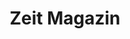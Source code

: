 ---
collection_archive: false
collection_awards: []
collection_category:
  - Studio
  - Editorial
  - Black and White
  - Portraits
collection_content: ''
collection_cover: 'https://d1sf55qlb7p6hz.cloudfront.net/ice-7.jpg'
collection_cover_mobile: 'https://d1sf55qlb7p6hz.cloudfront.net/verticalcovers-44.jpg'
collection_description: >-
  Ice T featured in Zeit's reoccurring celebrity column "Ich Habe Einen Traum”
  where the subject shares their dreams, hopes, visions, and nightmares.
collection_description_alignment: center
collection_exhibition: []
collection_filter: Commissioned + Stock
collection_hidden: false
collection_meta: Ice T Ich Habe Einen Traum
collection_press: []
collection_preview:
  - 'https://d1sf55qlb7p6hz.cloudfront.net/icet-zeit_covers-1.jpg'
  - 'https://d1sf55qlb7p6hz.cloudfront.net/icet-zeit_covers-4.jpg'
  - 'https://d1sf55qlb7p6hz.cloudfront.net/icet-zeit_covers-3.jpg'
  - 'https://d1sf55qlb7p6hz.cloudfront.net/icet-zeit_covers-2.jpg'
cover_image: 'https://d1sf55qlb7p6hz.cloudfront.net/ice-1.jpg'
date: ''
hide_footer: true
layout: blocks
logo: ''
navigation_theme: white
px_extra: true
row_alignment: center
slug: ice-t
theme_color: '#B8EEBC'
theme_color_all_works: '#E69DFB'
title: Zeit Magazin
collection_blocks:
  - _bookshop_name: collections/media-row-start
    row_alignment: between
  - _bookshop_name: collections/media-element
    block: media-element
    color: '#D4D4D4'
    image: 'https://d1sf55qlb7p6hz.cloudfront.net/ice-1.jpg'
    margin_left: '15'
    margin_right: '0'
    margin_y: '100'
    width: '60'
  - _bookshop_name: collections/media-row
    row_alignment: between
  - _bookshop_name: collections/media-element
    block: media-element
    color: '#EDEDED'
    image: 'https://d1sf55qlb7p6hz.cloudfront.net/ice-3.jpg'
    margin_left: '5'
    margin_right: '0'
    margin_y: '900'
    width: '40'
  - _bookshop_name: collections/media-element
    block: media-element
    color: '#4D4D4D'
    image: 'https://d1sf55qlb7p6hz.cloudfront.net/ice-2.jpg'
    margin_left: '0'
    margin_right: '10'
    margin_y: '100'
    width: '33'
  - _bookshop_name: collections/media-row
    row_alignment: between
  - _bookshop_name: collections/media-element
    block: media-element
    color: '#272727'
    image: 'https://d1sf55qlb7p6hz.cloudfront.net/ice-4.jpg'
    margin_left: '30'
    margin_y: '100'
    width: '40'
  - _bookshop_name: collections/media-row
    row_alignment: between
  - _bookshop_name: collections/media-element
    block: media-element
    color: '#D7D7D7'
    image: 'https://d1sf55qlb7p6hz.cloudfront.net/ice-5.jpg'
    margin_left: '10'
    margin_right: '0'
    margin_y: '100'
    width: '40'
  - _bookshop_name: collections/media-element
    block: media-element
    color: '#A7A7A7'
    image: 'https://d1sf55qlb7p6hz.cloudfront.net/ice-6.jpg'
    margin_right: '20'
    margin_y: '600'
    width: '20'
  - _bookshop_name: collections/media-row
    row_alignment: between
  - _bookshop_name: collections/media-element
    block: media-element
    color: '#EFEFEF'
    image: 'https://d1sf55qlb7p6hz.cloudfront.net/ice-7.jpg'
    margin_left: '15'
    margin_right: '0'
    margin_y: '100'
    width: '55'
  - _bookshop_name: collections/media-row-end
---